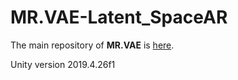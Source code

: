 # MR.VAE-Latent_SpaceAR

The main repository of **MR.VAE** is [here](https://github.com/ryorod/MR.VAE).

Unity version 2019.4.26f1
